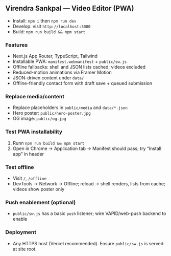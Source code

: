 ## Virendra Sankpal — Video Editor (PWA)

- Install: `npm i` then `npm run dev`
- Develop: visit `http://localhost:3000`
- Build: `npm run build && npm start`

### Features
- Next.js App Router, TypeScript, Tailwind
- Installable PWA: `manifest.webmanifest` + `public/sw.js`
- Offline fallbacks: shell and JSON lists cached; videos excluded
- Reduced-motion animations via Framer Motion
- JSON-driven content under `data/`
- Offline-friendly contact form with draft save + queued submission

### Replace media/content
- Replace placeholders in `public/media` and `data/*.json`
- Hero poster: `public/hero-poster.jpg`
- OG image: `public/og.jpg`

### Test PWA installability
1. Runn `npm run build && npm start`
2. Open in Chrome → Application tab → Manifest should pass; try “Install app” in header

### Test offline
- Visit `/`, `/offline`
- DevTools → Network → Offline; reload → shell renders, lists from cache; videos show poster only

### Push enablement (optional)
- `public/sw.js` has a basic `push` listener; wire VAPID/web-push backend to enable

### Deployment
- Any HTTPS host (Vercel recommended). Ensure `public/sw.js` is served at site root.
